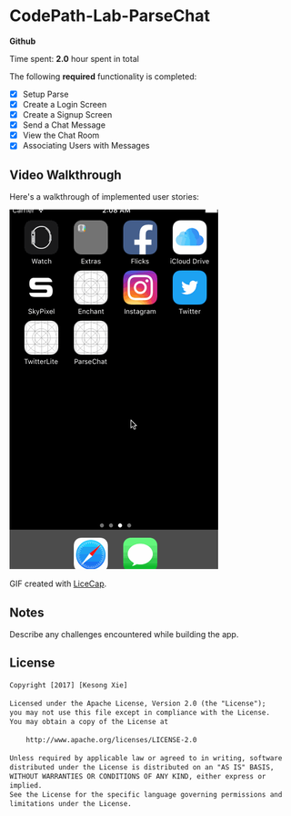 # CodePath-Lab-ParseChat

**Github**

Time spent: **2.0** hour spent in total


The following **required** functionality is completed:

- [x] Setup Parse 
- [x] Create a Login Screen
- [x] Create a Signup Screen
- [x] Send a Chat Message
- [x] View the Chat Room
- [x] Associating Users with Messages

## Video Walkthrough 

Here's a walkthrough of implemented user stories:

<img src='https://github.com/kesongxie/ParseChat/blob/master/ParseChat/gif%20demo/ParseChat.gif' title='Video Walkthrough' width='' alt='Video Walkthrough' />

GIF created with [LiceCap](http://www.cockos.com/licecap/).

## Notes

Describe any challenges encountered while building the app.

## License

    Copyright [2017] [Kesong Xie]

    Licensed under the Apache License, Version 2.0 (the "License");
    you may not use this file except in compliance with the License.
    You may obtain a copy of the License at

        http://www.apache.org/licenses/LICENSE-2.0

    Unless required by applicable law or agreed to in writing, software
    distributed under the License is distributed on an "AS IS" BASIS,
    WITHOUT WARRANTIES OR CONDITIONS OF ANY KIND, either express or implied.
    See the License for the specific language governing permissions and
    limitations under the License.
